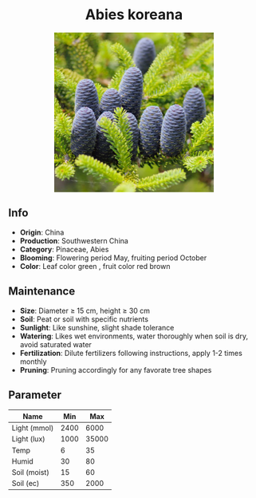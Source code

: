 <h1 align='center'>Abies koreana</h1>
<p align="center">
    <img 
        align='center'
        width='320'
        src="../images/abies koreana.png" 
        alt='Abies koreana' />
</p>

## Info

 - **Origin**: China
 - **Production**: Southwestern China
 - **Category**: Pinaceae, Abies
 - **Blooming**: Flowering period May, fruiting period October
 - **Color**: Leaf color green , fruit color red brown

## Maintenance

 - **Size**: Diameter ≥ 15 cm, height ≥ 30 cm
 - **Soil**: Peat or soil with specific nutrients
 - **Sunlight**: Like sunshine, slight shade tolerance
 - **Watering**: Likes wet environments, water thoroughly when soil is dry, avoid saturated water
 - **Fertilization**: Dilute fertilizers following instructions, apply 1-2 times monthly
 - **Pruning**: Pruning accordingly for any favorate tree shapes

## Parameter

| Name         | Min  | Max   |
|--------------|------|-------|
| Light (mmol) | 2400 | 6000  |
| Light (lux)  | 1000 | 35000 |
| Temp         | 6    | 35    |
| Humid        | 30   | 80    |
| Soil (moist) | 15   | 60    |
| Soil (ec)    | 350  | 2000  |